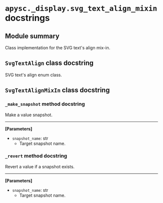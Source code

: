 # `apysc._display.svg_text_align_mixin` docstrings

## Module summary

Class implementation for the SVG text's align mix-in.

## `SvgTextAlign` class docstring

SVG text's align enum class.

## `SvgTextAlignMixIn` class docstring

### `_make_snapshot` method docstring

Make a value snapshot.<hr>

**[Parameters]**

- `snapshot_name`: str
  - Target snapshot name.

### `_revert` method docstring

Revert a value if a snapshot exists.<hr>

**[Parameters]**

- `snapshot_name`: str
  - Target snapshot name.